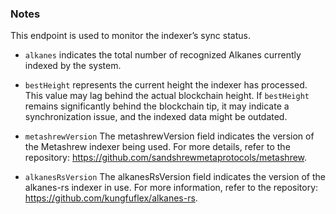 ### Notes

This endpoint is used to monitor the indexer’s sync status.

- `alkanes` indicates the total number of recognized Alkanes currently indexed by the system.
- `bestHeight` represents the current height the indexer has processed. This value may lag behind the actual blockchain height. If `bestHeight` remains significantly behind the blockchain tip, it may indicate a synchronization issue, and the indexed data might be outdated.

- `metashrewVersion` The metashrewVersion field indicates the version of the Metashrew indexer being used.
  For more details, refer to the repository: https://github.com/sandshrewmetaprotocols/metashrew.

- `alkanesRsVersion` The alkanesRsVersion field indicates the version of the alkanes-rs indexer in use.
  For more information, refer to the repository: https://github.com/kungfuflex/alkanes-rs.
